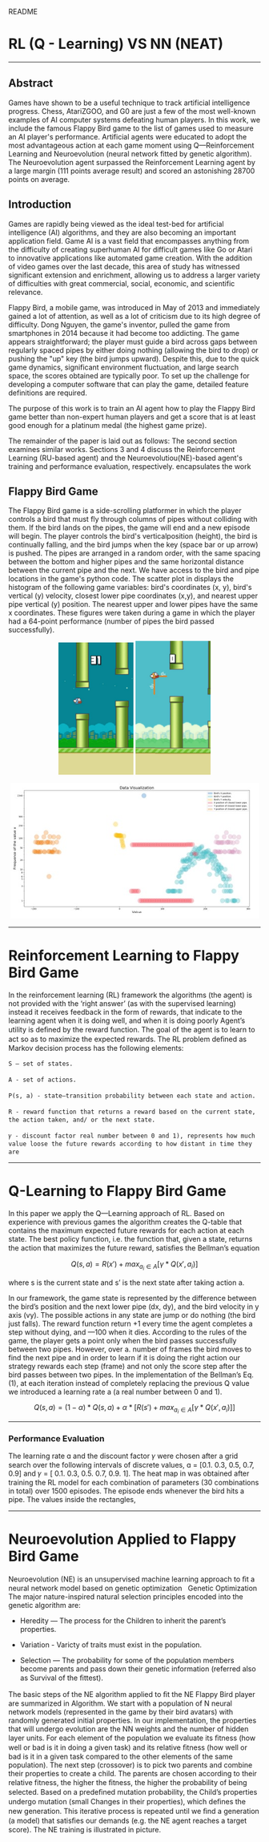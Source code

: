 README

# RL (Q - Learning) VS NN (NEAT)
----------------------------------------------------
## Abstract
Games have shown to be a useful technique to track artificial intelligence progress. Chess, AtariZGOO, and G0 are just a few of the most well-known examples of AI computer systems defeating human players. In this work, we include the famous Flappy Bird game to the list of games used to measure an AI player's performance. 
Artificial agents were educated to adopt the most advantageous action at each game moment using Q—Reinforcement Learning and Neuroevolution (neural network fitted by genetic algorithm). The Neuroevolution agent surpassed the Reinforcement Learning agent by a large margin (111 points average result) and scored an astonishing 28700 points on average.


## Introduction

Games are rapidly being viewed as the ideal test-bed for artificial intelligence (AI) algorithms, and they are also becoming an important application field. Game AI is a vast field that encompasses anything from the difficulty of creating superhuman AI for difficult games like Go or Atari to innovative applications like automated game creation. With the addition of video games over the last decade, this area of study has witnessed significant extension and enrichment, allowing us to address a larger variety of difficulties with great commercial, social, economic, and scientific relevance.

Flappy Bird, a mobile game, was introduced in May of 2013 and immediately gained a lot of attention, as well as a lot of criticism due to its high degree of difficulty. Dong Nguyen, the game's inventor, pulled the game from smartphones in 2014 because it had become too addicting. The game appears straightforward; the player must guide a bird across gaps between regularly spaced pipes by either doing nothing (allowing the bird to drop) or pushing the "up" key (the bird jumps upward). Despite this, due to the quick game dynamics, significant environment fluctuation, and large search space, the scores obtained are typically poor. To set up the challenge for developing a computer software that can play the game, detailed feature definitions are required.

The purpose of this work is to train an AI agent how to play the Flappy Bird game better than non-expert human players and get a score that is at least good enough for a platinum medal (the highest game prize).

The remainder of the paper is laid out as follows: The second section examines similar works. Sections 3 and 4 discuss the Reinforcement Learning (RU-based agent) and the Neuroevolutiou(NE)-based agent's training and performance evaluation, respectively. encapsulates the work

## Flappy Bird Game

The Flappy Bird game is a side-scrolling platformer in which the player controls a bird that must fly through columns of pipes without colliding with them. If the bird lands on the pipes, the game will end and a new episode will begin. The player controls the bird's verticalposition (height), the bird is continually falling, and the bird jumps when the key (space bar or up arrow) is pushed. The pipes are arranged in a random order, with the same spacing between the bottom and higher pipes and the same horizontal distance between the current pipe and the next. We have access to the bird and pipe locations in the game's python code. The scatter plot in displays the histogram of the following game variables: bird's coordinates (x, y), bird's vertical (y) velocity, closest lower pipe coordinates (x,y), and nearest upper pipe vertical (y) position. The nearest upper and lower pipes have the same x coordinates. These figures were taken during a game in which the player had a 64-point performance (number of pipes the bird passed successfully).

<p  align="center">
  <img src="src\game screenshot.jpg" width="150" title="game screenshot" >
  <img src="src\game representation model.jpg" width="150" title="game representation model">
</p>

<p align="center">
<img  title="data visualization" src="src\data visualization.jpg"/>
</p>

----------------------------------------------------

# Reinforcement Learning to Flappy Bird Game

In the reinforcement learning (RL) framework the algorithms (the agent) is not provided with the ‘right answer’ (as with the supervised learning) instead it receives feedback in the form of rewards, that indicate to the learning agent when it is doing well, and when it is doing poorly Agent’s utility is deﬁned by the reward function. The goal of the agent is to learn to act so as to maximize the expected rewards. The RL problem deﬁned as Markov decision process has
the following elements:

    S — set of states.

    A - set of actions.

    P(s, a) - state—transition probability between each state and action.

    R - reward function that returns a reward based on the current state, the action taken, and/ or the next state.

    𝛾 - discount factor real number between 0 and 1), represents how much value loose the future rewards according to how distant in time they are

----------------------------------------------------
<script type="text/javascript" src="http://cdn.mathjax.org/mathjax/latest/MathJax.js?config=default"></script>

# Q-Learning to Flappy Bird Game
In this paper we apply the Q—Learning approach of RL. Based on experience with
previous games the algorithm creates the Q-table that contains the maximum expected future rewards for each action at each state. The best policy function, i.e. the function that, given a state, returns the action that maximizes the future reward, satisﬁes the Bellman’s equation

$$Q(s,a) = R(x') + max_{a_i \in A}\left [\gamma  * Q(x', a_i) \right ]$$ 

where s is the current state and s’ is the next state after taking action a.

In our framework, the game state is represented by the difference between the bird’s position and the next lower pipe (dx, dy), and the bird velocity in y axis (vy). The possible actions in any state are jump or do nothing (the bird just falls). The reward function return +1 every time the agent completes a step without dying, and —100 when it dies. According to the rules of the game, the player gets a point only when the bird passes successfully between
two pipes. However, over a. number of frames the bird moves to find the next pipe and in order to learn if it is doing the right action our strategy rewards each step (frame) and not only the score step after the bird passes between two pipes. In the implementation of the Bellman’s Eq. (1), at each iteration instead of completely replacing the previous Q value we introduced a learning rate a (a real number between 0 and 1).

$$Q(s,a) = (1 -\alpha ) * Q(s, a) +\alpha *  \left [R(s') + max_{a_i \in A}\left [\gamma * Q(x', a_i) \right ]  \right ]$$

---
### Performance Evaluation
The learning rate ɑ and the discount factor 𝛾 were chosen after a grid search over the following intervals of discrete values, ɑ = [0.1. 0.3, 0.5, 0.7, 0.9] and 𝛾 = [ 0.1. 0.3, 0.5. 0.7, 0.9. 1]. The heat map in was obtained after training the RL model for each combination of parameters (30 combinations in total) over 1500 episodes. The episode ends whenever the bird hits a pipe. The values inside the rectangles, 

---
# Neuroevolution Applied to Flappy Bird Game
Neuroevolution (NE) is an unsupervised machine learning approach to ﬁt a neural network model based on genetic optimization  
Genetic Optimization
The major nature-inspired natural selection principles encoded into the genetic
algorithm are:

- Heredity — The process for the Children to inherit the parent’s properties.

- Variation - Varicty of traits must exist in the population.

- Selection — The probability for some of the population members become
parents and pass down their genetic information (referred also as Survival of
the ﬁttest).

The basic steps of the NE algorithm applied to ﬁt the NE Flappy Bird player are summarized in Algorithm. We start with a population of N neural network models (represented in the game by their bird avatars) with randomly generated initial properties. In our implementation, the properties that will undergo evolution are the NN weights and the number of hidden layer units. For each element of the population we evaluate its ﬁtness (how well or bad is it in doing a given task) and its relative ﬁtness (how well or bad is it in a given task compared
to the other elements of the same population). The next step (crossover) is to pick two parents and combine their properties to create a child. The parents are chosen according to their relative fitness, the higher the ﬁtness, the higher the probability of being selected. Based on a predeﬁned mutation probability, the Child’s properties undergo mutation (small Changes in their properties), which deﬁnes the new generation. This iterative process is repeated until we ﬁnd a
generation (a model) that satisﬁes our demands (e.g. the NE agent reaches a target score). The NE training is illustrated in picture.